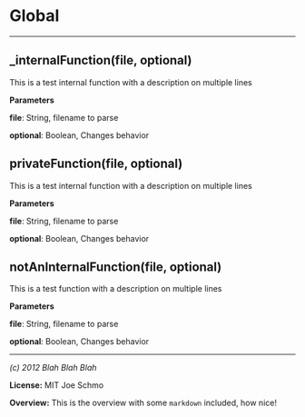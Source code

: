 Global
===





---

_internalFunction(file, optional) 
-----------------------------
This is a test internal function
  with a description on multiple lines

**Parameters**

**file**: String, filename to parse

**optional**: Boolean, Changes behavior


privateFunction(file, optional) 
-----------------------------
This is a test internal function
  with a description on multiple lines

**Parameters**

**file**: String, filename to parse

**optional**: Boolean, Changes behavior


notAnInternalFunction(file, optional) 
-----------------------------
This is a test function
  with a description on multiple lines

**Parameters**

**file**: String, filename to parse

**optional**: Boolean, Changes behavior



---

*(c) 2012 Blah Blah Blah*

**License:** MIT Joe Schmo

**Overview:** This is the overview with some `markdown` included, how nice!


